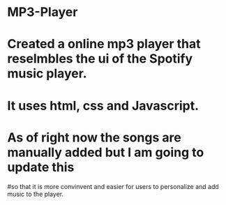 # MP3-Player
# Created a online mp3 player that reselmbles the ui of the Spotify music player. 
# It uses html, css and Javascript.
# As of right now the songs are manually added but I am going to update this 
#so that it is more convinvent and easier for users to personalize and add music to the player.
